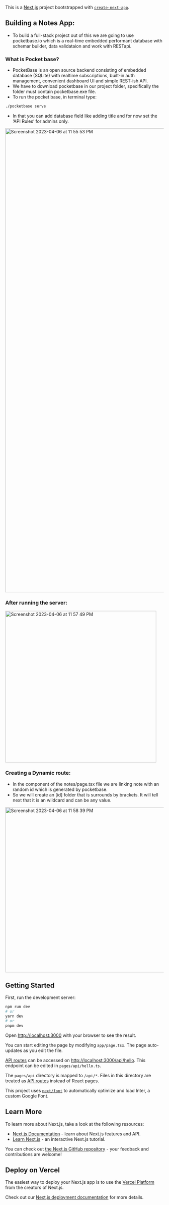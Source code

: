 This is a [Next.js](https://nextjs.org/) project bootstrapped with [`create-next-app`](https://github.com/vercel/next.js/tree/canary/packages/create-next-app).

## Building a Notes App: 
* To build a full-stack project out of this we are going to use pocketbase.io which is a real-time embedded performant database with schemar builder, data validataion and work with RESTapi.

### What is Pocket base?
* PocketBase is an open source backend consisting of embedded database (SQLite) with realtime subscriptions, built-in auth management, convenient dashboard UI and simple REST-ish API.
* We have to download pocketbase in our project folder, specifically the folder must contain pocketbase.exe file. 
* To run the pocket base, in terminal type:
```bash
./pocketbase serve
```

* In that you can add database field like adding title and for now set the ‘API Rules’ for admins only.

<img width="1470" alt="Screenshot 2023-04-06 at 11 55 53 PM" src="https://user-images.githubusercontent.com/92979885/230463905-d3c8dcde-c767-4ff8-b88d-f15afb6fda63.png">

### After running the server:
<img width="480" alt="Screenshot 2023-04-06 at 11 57 49 PM" src="https://user-images.githubusercontent.com/92979885/230464252-d0286753-3915-4586-872d-b2fc03cb6f22.png">

### Creating a Dynamic route:
* In the component of the notes/page.tsx file we are linking note with an random id which is generated by pocketbase.
* So we will create an [id] folder that is surrounds by brackets. It will tell next that it is an wildcard and can be any value.

<img width="523" alt="Screenshot 2023-04-06 at 11 58 39 PM" src="https://user-images.githubusercontent.com/92979885/230464388-671fb0a6-689b-469a-b444-e317ed748caa.png">

## Getting Started

First, run the development server:

```bash
npm run dev
# or
yarn dev
# or
pnpm dev
```

Open [http://localhost:3000](http://localhost:3000) with your browser to see the result.

You can start editing the page by modifying `app/page.tsx`. The page auto-updates as you edit the file.

[API routes](https://nextjs.org/docs/api-routes/introduction) can be accessed on [http://localhost:3000/api/hello](http://localhost:3000/api/hello). This endpoint can be edited in `pages/api/hello.ts`.

The `pages/api` directory is mapped to `/api/*`. Files in this directory are treated as [API routes](https://nextjs.org/docs/api-routes/introduction) instead of React pages.

This project uses [`next/font`](https://nextjs.org/docs/basic-features/font-optimization) to automatically optimize and load Inter, a custom Google Font.

## Learn More

To learn more about Next.js, take a look at the following resources:

- [Next.js Documentation](https://nextjs.org/docs) - learn about Next.js features and API.
- [Learn Next.js](https://nextjs.org/learn) - an interactive Next.js tutorial.

You can check out [the Next.js GitHub repository](https://github.com/vercel/next.js/) - your feedback and contributions are welcome!

## Deploy on Vercel

The easiest way to deploy your Next.js app is to use the [Vercel Platform](https://vercel.com/new?utm_medium=default-template&filter=next.js&utm_source=create-next-app&utm_campaign=create-next-app-readme) from the creators of Next.js.

Check out our [Next.js deployment documentation](https://nextjs.org/docs/deployment) for more details.
